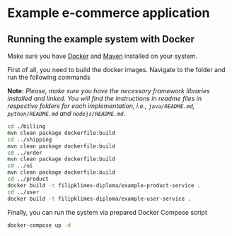 # Example e-commerce application

## Running the example system with Docker

Make sure you have [Docker](https://www.docker.com/) and [Maven](https://maven.apache.org/)
installed on your system.

First of all, you need to build the docker images. Navigate to the folder and run
the following commands

**Note:** *Please, make sure you have the necessary framework libraries installed and linked.
You will find the instructions in readme files in respective folders for each implementation,
i.e., `java/README.md`, `python/README.md` and `nodejs/README.md`.*

```bash
cd ./billing
mvn clean package dockerfile:build
cd ../shipping
mvn clean package dockerfile:build
cd ../order
mvn clean package dockerfile:build
cd ../ui
mvn clean package dockerfile:build
cd ../product
docker build -t filipklimes-diploma/example-product-service .
cd ../user
docker build -t filipklimes-diploma/example-user-service .
```

Finally, you can run the system via prepared Docker Compose script

```bash
docker-compose up -d
```
